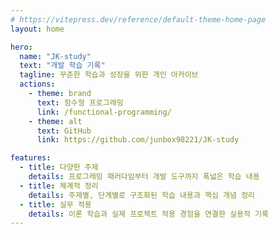 ```yaml
---
# https://vitepress.dev/reference/default-theme-home-page
layout: home

hero:
  name: "JK-study"
  text: "개발 학습 기록"
  tagline: 꾸준한 학습과 성장을 위한 개인 아카이브
  actions:
    - theme: brand
      text: 함수형 프로그래밍
      link: /functional-programming/
    - theme: alt
      text: GitHub
      link: https://github.com/junbox98221/JK-study

features:
  - title: 다양한 주제
    details: 프로그래밍 패러다임부터 개발 도구까지 폭넓은 학습 내용
  - title: 체계적 정리
    details: 주제별, 단계별로 구조화된 학습 내용과 핵심 개념 정리
  - title: 실무 적용
    details: 이론 학습과 실제 프로젝트 적용 경험을 연결한 실용적 기록
---
```

